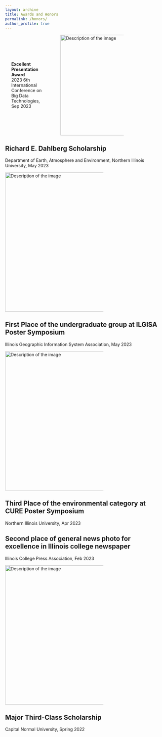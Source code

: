 ```yaml
---
layout: archive
title: Awards and Honors
permalink: /honors/
author_profile: true
---
```






<!-- ## **Excellent Presentation Award** -->

<!-- 2023 6th International Conference on Big Data Technologies, Sep 2023 

<img src="https://marcwu-929.github.io/images/presentation.jpg" alt="Description of the image" width="450" height="300"> -->

<div class="container">
  <div class="text-box">
    <p><b>Excellent Presentation Award</b>
      <br>
      2023 6th International Conference on Big Data Technologies, Sep 2023
    </p>
  </div>
  <div class="image">
    <img src="https://marcwu-929.github.io/images/presentation.jpg" alt="Description of the image" width="325" height="500">
  </div>
</div>

<style>
  .container {
    display: flex;
    align-items: center;
  }

  .text-box {
    flex: 1;
    padding: 20px;
    background-color: transparent;
  }

  .image {
    flex-shrink: 0;
    margin-left: 20px;
  }

  img {
    max-width: 63%;
    height: auto;
  }
</style>

## **Richard E. Dahlberg Scholarship**

Department of Earth, Atmosphere and Environment, Northern Illinois University, May 2023


<img src="https://marcwu-929.github.io/images/scholarship.jpg" alt="Description of the image" width="450" height="300">


## **First Place of the undergraduate group at ILGISA Poster Symposium**

Illinois Geographic Information System Association, May 2023

<img src="https://marcwu-929.github.io/images/poster.jpg" alt="Description of the image" width="450" height="300">

## **Third Place of the environmental category at CURE Poster Symposium**

Northern Illinois University, Apr 2023

## **Second place of general news photo for excellence in Illinois college newspaper**

Illinois College Press Association, Feb 2023

<img src="https://marcwu-929.github.io/images/news.jpg" alt="Description of the image" width="450" height="300">

## **Major Third-Class Scholarship**

Capital Normal University, Spring 2022
